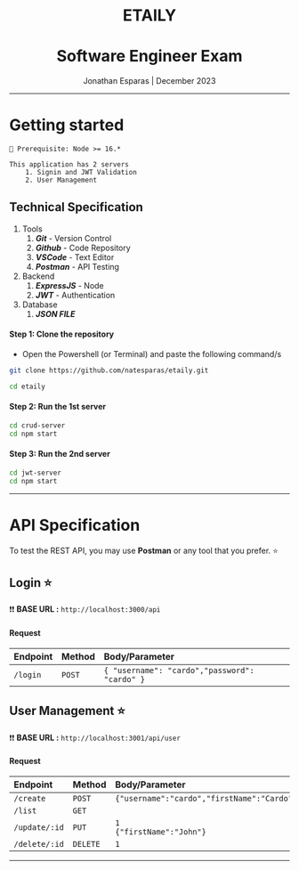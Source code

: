 <div align="center">
    <h1>ETAILY</h1>
    <h1>Software Engineer Exam</h1>
    <p align="center">
        <p>Jonathan Esparas | December 2023 </p>
    </p>
</div>

<hr>

# Getting started

```
🚀 Prerequisite: Node >= 16.*

This application has 2 servers
    1. Signin and JWT Validation
    2. User Management
```

## Technical Specification
1. Tools
   1. ***Git*** - Version Control
   2. ***Github*** - Code Repository
   3. ***VSCode*** - Text Editor
   4. ***Postman*** - API Testing
2. Backend
   1. ***ExpressJS*** - Node
   2. ***JWT*** - Authentication
3. Database
   1. ***JSON FILE***

#### Step 1: Clone the repository
   - Open the Powershell (or Terminal) and paste the following command/s
```bash
git clone https://github.com/natesparas/etaily.git
```

```bash
cd etaily
```


#### Step 2: Run the 1st server
```bash
cd crud-server
cd npm start
```

#### Step 3: Run the 2nd server
```bash
cd jwt-server
cd npm start
```

<hr>


# API Specification
To test the REST API, you may use **Postman** or any tool that you prefer. ⭐️

## Login ⭐️
:exclamation::exclamation: **BASE URL :** `http://localhost:3000/api`
#### Request
| Endpoint | Method | Body/Parameter |
| :--- | :--- | :--- |
| `/login` | `POST` | ```{ "username": "cardo","password": "cardo" }``` |



## User Management ⭐️
:exclamation::exclamation: **BASE URL :** `http://localhost:3001/api/user`

#### Request
| Endpoint | Method | Body/Parameter |
| :--- | :--- | :--- |
| `/create` | `POST` | `{"username":"cardo","firstName":"Cardo","lastName":"Dalisay","password":"cardo"}` |
| `/list` | `GET` |  |
| `/update/:id` | `PUT` | `1` <br> `{"firstName":"John"}` |
| `/delete/:id` | `DELETE` | ```1``` |


<hr>


